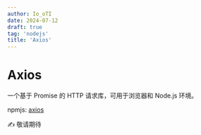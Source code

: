```yaml
---
author: Io_oTI
date: 2024-07-12
draft: true
tag: 'nodejs'
title: 'Axios'
---
```


# Axios

一个基于 Promise 的 HTTP 请求库，可用于浏览器和 Node.js 环境。

npmjs: [axios](https://www.npmjs.com/package/axios)

✍ 敬请期待
